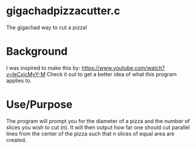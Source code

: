 # gigachadpizzacutter.c

The gigachad way to cut a pizza!

# Background
I was inspired to make this by: https://www.youtube.com/watch?v=IeCxjcMyY-M
Check it out to get a better idea of what this program applies to.

# Use/Purpose
The program will prompt you for the diameter of a pizza and the number of slices you wish to cut (n). 
It will then output how far one should cut parallel lines from the center of the pizza such that n slices of equal area are created. 
